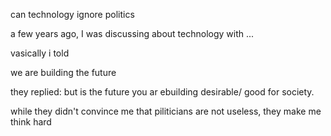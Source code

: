 can technology ignore politics

a few years ago, I was
discussing about technology with ...

vasically i told

we are building the future

they replied: but is the future you ar ebuilding desirable/ good for society.

while they didn't convince me that piliticians are not useless, they make me think hard
